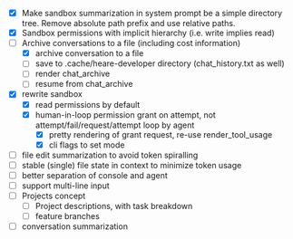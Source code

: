  - [X] Make sandbox summarization in system prompt be a simple directory tree. Remove absolute path prefix and use relative paths.
 - [X] Sandbox permissions with implicit hierarchy (i.e. write implies read)
 - [ ] Archive conversations to a file (including cost information)
   - [X] archive conversation to a file
   - [ ] save to .cache/heare-developer directory (chat_history.txt as well) 
   - [ ] render chat_archive
   - [ ] resume from chat_archive
 - [X] rewrite sandbox
    - [X] read permissions by default
    - [X] human-in-loop permission grant on attempt, not attempt/fail/request/attempt loop by agent
      - [X] pretty rendering of grant request, re-use render_tool_usage
      - [X] cli flags to set mode
 - [ ] file edit summarization to avoid token spiralling
 - [ ] stable (single) file state in context to minimize token usage
 - [ ] better separation of console and agent
 - [ ] support multi-line input
 - [ ] Projects concept
   - [ ] Project descriptions, with task breakdown
   - [ ] feature branches
 - [ ] conversation summarization